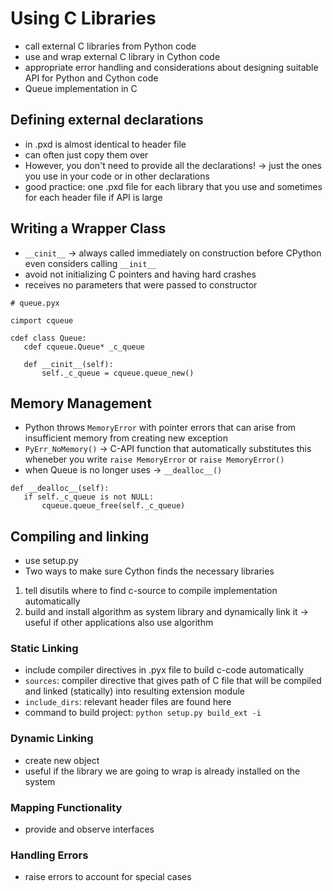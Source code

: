 # Using C Libraries
- call external C libraries from Python code 
- use and wrap external C library in Cython code 
- appropriate error handling and considerations about designing suitable API for Python and Cython code
- Queue implementation in C
 
 ## Defining external declarations 
 - in .pxd is almost identical to header file 
 - can often just copy them over
 - However, you don't need to provide all the declarations! -> just the ones you use in your code or in other declarations
 - good practice: one .pxd file for each library that you use and sometimes for each header file if API is large
 
 ## Writing a Wrapper Class 
 - ```__cinit__``` -> always called immediately on construction before CPython even considers calling ```__init__```
 - avoid not initializing C pointers and having hard crashes
 - receives no parameters that were passed to constructor
 ```
 # queue.pyx

cimport cqueue

cdef class Queue:
    cdef cqueue.Queue* _c_queue

    def __cinit__(self):
        self._c_queue = cqueue.queue_new()
```
 
 ## Memory Management
 - Python throws ```MemoryError``` with pointer errors that can arise from insufficient memory from creating new exception  
 - ```PyErr_NoMemory()``` -> C-API function that automatically substitutes this wheneber you write ```raise MemoryError``` or ```raise MemoryError()```
 - when Queue is no longer uses -> ```__dealloc__()```
 ```
 def __dealloc__(self):
    if self._c_queue is not NULL:
        cqueue.queue_free(self._c_queue)
```
## Compiling and linking 
- use setup.py
- Two ways to make sure Cython finds the necessary libraries 
1. tell disutils where to find c-source to compile implementation automatically 
2. build and install algorithm as system library and dynamically link it -> useful if other applications also use algorithm

### Static Linking 
- include compiler directives in .pyx file to build c-code automatically 
- ```sources```: compiler directive that gives path of C file that will be compiled and linked (statically) into resulting extension module 
- ```include_dirs```: relevant header files are found here 
- command to build project: ```python setup.py build_ext -i```

### Dynamic Linking
- create new object 
- useful if the library we are going to wrap is already installed on the system 

### Mapping Functionality 
- provide and observe interfaces

### Handling Errors
- raise errors to account for special cases 
